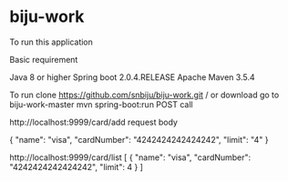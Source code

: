 # biju-work
To run this application

Basic requirement

Java 8 or higher
Spring boot 2.0.4.RELEASE
Apache Maven 3.5.4


To run
clone https://github.com/snbiju/biju-work.git / or download
go to biju-work-master
mvn spring-boot:run
POST call

http://localhost:9999/card/add
request body

  {
        "name": "visa",
        "cardNumber": "4242424242424242",
        "limit": "4"
    }


http://localhost:9999/card/list
[
    {
        "name": "visa",
        "cardNumber": "4242424242424242",
        "limit": 4
    }
]